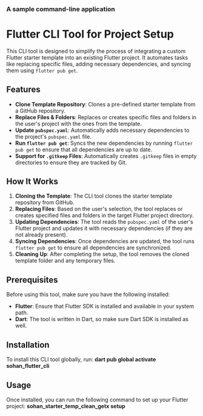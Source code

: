 ### A sample command-line application

# Flutter CLI Tool for Project Setup

This CLI tool is designed to simplify the process of integrating a custom Flutter starter template into an existing Flutter project. It automates tasks like replacing specific files, adding necessary dependencies, and syncing them using `flutter pub get`.

## Features

- **Clone Template Repository**: Clones a pre-defined starter template from a GitHub repository.
- **Replace Files & Folders**: Replaces or creates specific files and folders in the user's project with the ones from the template.
- **Update `pubspec.yaml`**: Automatically adds necessary dependencies to the project's `pubspec.yaml` file.
- **Run `flutter pub get`**: Syncs the new dependencies by running `flutter pub get` to ensure that all dependencies are up to date.
- **Support for `.gitkeep` Files**: Automatically creates `.gitkeep` files in empty directories to ensure they are tracked by Git.


## How It Works
1. **Cloning the Template**: The CLI tool clones the starter template repository from GitHub.
2. **Replacing Files**: Based on the user's selection, the tool replaces or creates specified files and folders in the target Flutter project directory.
3. **Updating Dependencies**: The tool reads the `pubspec.yaml` of the user's Flutter project and updates it with necessary dependencies (if they are not already present).
4. **Syncing Dependencies**: Once dependencies are updated, the tool runs `flutter pub get` to ensure all dependencies are synchronized.
5. **Cleaning Up**: After completing the setup, the tool removes the cloned template folder and any temporary files.

## Prerequisites

Before using this tool, make sure you have the following installed:

- **Flutter**: Ensure that Flutter SDK is installed and available in your system path.
- **Dart**: The tool is written in Dart, so make sure Dart SDK is installed as well.


## Installation

To install this CLI tool globally, run:
    **dart pub global activate sohan_flutter_cli**



## Usage

Once installed, you can run the following command to set up your Flutter project:
    **sohan_starter_temp_clean_getx setup**

